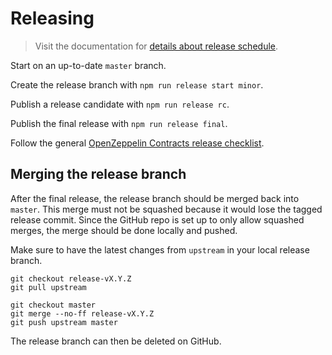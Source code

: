 # Releasing

> Visit the documentation for [details about release schedule].

Start on an up-to-date `master` branch.

Create the release branch with `npm run release start minor`.

Publish a release candidate with `npm run release rc`.

Publish the final release with `npm run release final`.

Follow the general [OpenZeppelin Contracts release checklist].

[details about release schedule]: https://docs.openzeppelin.com/contracts/releases-stability
[OpenZeppelin Contracts release checklist]: https://github.com/OpenZeppelin/code-style/blob/master/RELEASE_CHECKLIST.md


## Merging the release branch

After the final release, the release branch should be merged back into `master`. This merge must not be squashed because it would lose the tagged release commit. Since the GitHub repo is set up to only allow squashed merges, the merge should be done locally and pushed.

Make sure to have the latest changes from `upstream` in your local release branch.

```
git checkout release-vX.Y.Z
git pull upstream
```

```
git checkout master
git merge --no-ff release-vX.Y.Z
git push upstream master
```

The release branch can then be deleted on GitHub.
